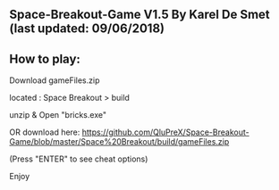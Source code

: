 Space-Breakout-Game
V1.5
By Karel De Smet (last updated: 09/06/2018)
---------------------

How to play:
------------
Download gameFiles.zip

located : Space Breakout > build


unzip & Open "bricks.exe" 

OR download here: https://github.com/QluPreX/Space-Breakout-Game/blob/master/Space%20Breakout/build/gameFiles.zip 


(Press "ENTER" to see cheat options)


Enjoy